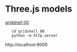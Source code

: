 # Three.js models

<a href="https://echoesparis.github.io/three.js-models/gridshell_00">gridshell 00</a>


```
   cd gridshell_00
   python -m http.server
```
http://localhost:8000